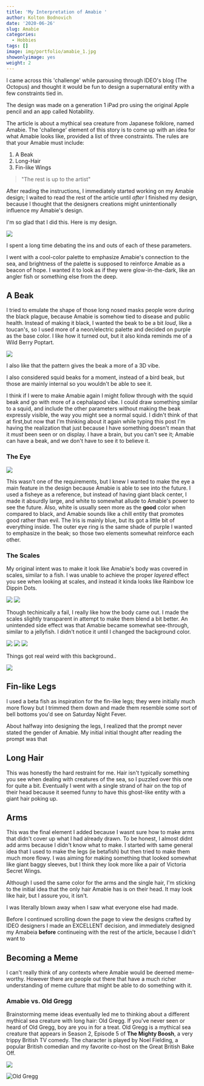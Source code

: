 ```yaml
---
title: 'My Interpretation of Amabie '
author: Kolton Bodnovich
date: '2020-06-26'
slug: Amabie
categories:
  - Hobbies
tags: []
image: img/portfolio/amabie_1.jpg
showonlyimage: yes
weight: 2
---
```


<!--more-->

I came across this 'challenge' while parousing through IDEO's blog (The Octopus) and thought it would be fun to design a supernatural entity with a few constraints tied in. 

The design was made on a generation 1 iPad pro using the original Apple pencil and an app called Notability. 

The article is about a mythical sea creature from Japanese folklore, named Amabie. The 'challenge' element of this story is to come up with an idea for what Amabie looks like, provided a list of three constraints. The rules are that your Amabie must include: 

1. A Beak
2. Long-Hair
3. Fin-like Wings

> "The rest is up to the artist" 

After reading the instructions, I immediately started working on my Amabie design; I waited to read the rest of the article until *after* I finished my design, because I thought that the designers creations might unintentionally influence my Amabie's design. 

I'm so glad that I did this. 
Here is my design. 

![](/portfolio/amabie_files/amabie_1.jpg)

I spent a long time debating the ins and outs of each of these parameters. 

I went with a cool-color palette to emphasize Amabie's connection to the sea, and brightness of the palette is supposed to reinforce Amabie as a beacon of hope. I wanted it to look as if they were glow-in-the-dark, like an angler fish or something else from the deep. 

## A Beak

I tried to emulate the shape of those long nosed masks people wore during the black plague, because Amabie is somehow tied to disease and public health. Instead of making it black, I wanted the beak to be a bit *loud*, like a toucan's, so I used more of a neon/electric palette and decided on purple as the base color. I like how it turned out, but it also kinda reminds me of a Wild Berry Poptart. 


![](/portfolio/amabie_files/amabie_beak.jpg)

I also like that the pattern gives the beak a more of a 3D vibe.

I also considered squid beaks for a moment, instead of a bird beak, but those are mainly internal so you wouldn't be able to see it. 

I think if I were to make Amabie again I might follow through with the squid beak and go with more of a cephalapod vibe. I could draw something similar to a squid, and include the other parameters without making the beak expressly visible, the way you might see a normal squid. I didn't think of that at first,but now that I'm thinking about it again while typing this post I'm having the realization that just because I have something doesn't mean that it *must* been seen or on display. I have a brain, but you can't see it; Amabie can have a beak, and we don't have to see it to believe it. 

### The Eye

![](/portfolio/amabie_files/amabie_eye.jpg)

This wasn't one of the requirements, but I knew I wanted to make the eye a main feature in the design because Amabie is able to see into the future. I used a fisheye as a reference, but instead of having giant black center, I made it absurdly large, and white to somewhat allude to Amabie's power to see the future. Also, white is usually seen more as the **good** color when compared to black, and Amabie sounds like a chill entity that promotes good rather than evil. The Iris is mainly blue, but its got a little bit of everything inside. The outer eye ring is the same shade of purple I wanted to emphasize in the beak; so those two elements somewhat reinforce each other. 

### The Scales

My original intent was to make it look like Amabie's body was covered in scales, similar to a fish. I was unable to achieve the proper *layered* effect you see when looking at scales, and instead it kinda looks like Rainbow Ice Dippin Dots.

![](/portfolio/amabie_files/Rainbow-Ice.png)
![](/portfolio/amabie_files/amabie_body.jpg)

Though techinically a fail, I really like how the body came out. I made the scales slightly transparent in attempt to make them blend a bit better. An unintended side effect was that Amabie became somewhat see-through, similar to a jellyfish. I didn't notice it until I changed the background color.

![](/portfolio/amabie_files/Amabie_bluebg.jpg)
![](/portfolio/amabie_files/amabie_white.jpg)
![](/portfolio/amabie_files/amabie_black.jpg)

Things got real weird with this background..

![](/portfolio/amabie_files/amabie_purple.jpg)

## Fin-like Legs
I used a beta fish as inspiration for the fin-like legs; they were initially much more flowy but I trimmed them down and made them resemble some sort of bell bottoms you'd see on Saturday Night Fever.

About halfway into designing the legs, I realized that the prompt never stated the gender of Amabie. My initial initial thought after reading the prompt was that   

## Long Hair

This was honestly the hard restraint for me. Hair isn't typically something you see when dealing with creatures of the sea, so I puzzled over this one for quite a bit. Eventually I went with a single strand of hair on the top of their head because it seemed funny to have this ghost-like entity with a giant hair poking up. 

## Arms

This was the final element I added because I wasnt sure how to make arms that didn't cover up what I had already drawn. To be honest, I almost didnt add arms because I didn't know what to make. I started with same general idea that I used to make the legs (ie betafish) but then tried to make them much more flowy. I was aiming for making something that looked somewhat like giant baggy sleeves, but I think they look more like a pair of Victoria Secret Wings. 

Although I used the same color for the arms and the single hair, I'm sticking to the initial idea that the only hair Amabie has is on their head. It may look like hair, but I assure you, it isn't. 

I was literally blown away when I saw what everyone else had made. 

Before I continued scrolling down the page to view the designs crafted by IDEO designers I made an EXCELLENT decision, and immediately designed my Amabeia **before** continueing with the rest of the article, because I didn't want to 

## Becoming a Meme

I can't really think of any contexts where Amabie would be deemed meme-worthy. However there are people out there that have a much richer understanding of meme culture that might be able to do something with it. 

### Amabie vs. Old Gregg

Brainstorming meme ideas eventually led me to thinking about a different mythical sea creature with long hair: Old Gregg. If you've never seen or heard of Old Gregg, boy are you in for a treat. Old Gregg is a mythical sea creature that appears in Season 2, Episode 5 of **The Mighty Boosh**, a very trippy British TV comedy. The character is played by Noel Fielding, a popular British comedian and my favorite co-host on the Great British Bake Off.


![](/portfolio/amabie_files/noelfielding.JPG)

![Old Gregg](/portfolio/amabie_files/oldgregg_closeup.jpg)


